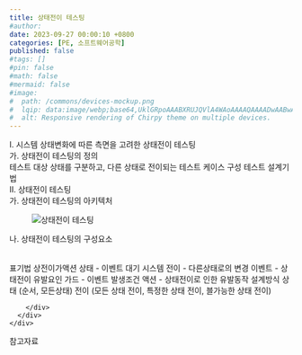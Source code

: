 ```yaml
---
title: 상태전이 테스팅
#author: 
date: 2023-09-27 00:00:10 +0800
categories: [PE, 소프트웨어공학]
published: false
#tags: []
#pin: false
#math: false
#mermaid: false
#image:
#  path: /commons/devices-mockup.png
#  lqip: data:image/webp;base64,UklGRpoAAABXRUJQVlA4WAoAAAAQAAAADwAABwAAQUxQSDIAAAARL0AmbZurmr57yyIiqE8oiG0bejIYEQTgqiDA9vqnsUSI6H+oAERp2HZ65qP/VIAWAFZQOCBCAAAA8AEAnQEqEAAIAAVAfCWkAALp8sF8rgRgAP7o9FDvMCkMde9PK7euH5M1m6VWoDXf2FkP3BqV0ZYbO6NA/VFIAAAA
#  alt: Responsive rendering of Chirpy theme on multiple devices.
---
```


<div class="post-wrap">
  <div class="para">
    <div class="para-title">
      I. 시스템 상태변화에 따른 측면을 고려한 상태전이 테스팅
    </div>
    <div class="para-cntnt">
      <div class="para">
        <div class="para-title">
          가. 상태전이 테스팅의 정의
        </div>
        <div class="para-cntnt">
            테스트 대상 상태를 구분하고, 다른 상태로 전이되는 테스트 케이스 구성 테스트 설계기법
        </div>
      </div>
    </div>
  </div>
  
  <div class="para">
    <div class="para-title">
      II. 상태전이 테스팅
    </div>
    <div class="para-cntnt">
      <div class="para">
        <div class="para-title">
          가. 상태전이 테스팅의 아키텍처
        </div>
        <div class="para-cntnt">
          <figure class="post-figure">
            <img src="/assets/img/posts/상태전이-테스팅.png" alt="상태전이 테스팅">
<!--            <figcaption>Source: Unveiling the Metaverse: Exploring Emerging Trends, Multifaceted Perspectives, and Future Challenges</figcaption>-->
          </figure>
        </div>
      </div>
      <div class="para">
        <div class="para-title">
          나. 상태전이 테스팅의 구성요소
        </div>
        <div class="para-cntnt">
          <table class="post-table">
          </table>
          표기법 상전이가액션
  상태 - 이벤트 대기 시스템
  전이 - 다른상태로의 변경
  이벤트 - 상태전이 유발요인
  가드 - 이벤트 발생조건
  액션 - 상태전이로 인한 유발동작
설계방식
  상태 (순서, 모든상태)
  전이 (모든 상태 전이, 특정한 상태 전이, 블가능한 상태 전이)

        </div>
      </div>
    </div>
  </div>

  <div class="refr-wrap">
    <div class="refr-title">
        참고자료
    </div>
    <ol class="refr-list">
    <!--    <li>(나현식, 최대선) <a target="_blank" href="https://scienceon.kisti.re.kr/commons/util/originalView.do?cn=JAKO202225948430499&oCn=JAKO202225948430499&dbt=JAKO&journal=NJOU00291864">메타버스 보안 위협 요소 및 대응 방안 검토</a></li>-->
    <!--    <li>(M. Uddin, S. Manickam, H. Ullah, M. Obaidat and A. Dandoush) <a target="_blank" href="https://ieeexplore.ieee.org/abstract/document/10138386">Unveiling the Metaverse: Exploring Emerging Trends, Multifaceted Perspectives, and Future Challenges</a></li>-->
    </ol>
  </div>
</div>

